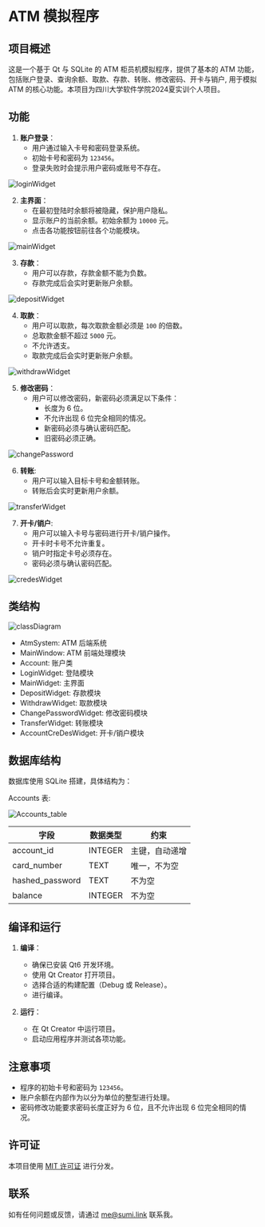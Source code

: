 # ATM 模拟程序

## 项目概述

这是一个基于 Qt 与 SQLite 的 ATM 柜员机模拟程序，提供了基本的 ATM 功能，包括账户登录、查询余额、取款、存款、转账、修改密码、开卡与销户, 用于模拟 ATM 的核心功能。本项目为四川大学软件学院2024夏实训个人项目。

## 功能

1. **账户登录**：
   - 用户通过输入卡号和密码登录系统。
   - 初始卡号和密码为 `123456`。
   - 登录失败时会提示用户密码或账号不存在。


  ![loginWidget](images/login.png)

2. **主界面**：
   - 在最初登陆时余额将被隐藏，保护用户隐私。
   - 显示账户的当前余额。初始余额为 `10000` 元。
   - 点击各功能按钮前往各个功能模块。


![mainWidget](images/mainWidget.png)

3. **存款**：
   - 用户可以存款，存款金额不能为负数。
   - 存款完成后会实时更新账户余额。


![depositWidget](images/deposit.png)

4. **取款**：
   - 用户可以取款，每次取款金额必须是 `100` 的倍数。
   - 总取款金额不超过 `5000` 元。
   - 不允许透支。
   - 取款完成后会实时更新账户余额。


![withdrawWidget](images/withdraw.png)



5. **修改密码**：
   - 用户可以修改密码，新密码必须满足以下条件：
     - 长度为 6 位。
     - 不允许出现 6 位完全相同的情况。
     - 新密码必须与确认密码匹配。
     - 旧密码必须正确。


![changePassword](images/changePwd.png)




6. **转账**:
   - 用户可以输入目标卡号和金额转账。
   - 转账后会实时更新用户余额。


![transferWidget](images/transfer.png)

7. **开卡/销户**:
   - 用户可以输入卡号与密码进行开卡/销户操作。
   - 开卡时卡号不允许重复。
   - 销户时指定卡号必须存在。
   - 密码必须与确认密码匹配。


![credesWidget](images/credes.png)

## 类结构

![classDiagram](images/classDiagram.png)


- AtmSystem: ATM 后端系统
- MainWindow: ATM 前端处理模块
- Account: 账户类
- LoginWidget: 登陆模块
- MainWidget: 主界面
- DepositWidget: 存款模块
- WithdrawWidget: 取款模块
- ChangePasswordWidget: 修改密码模块
- TransferWidget: 转账模块
- AccountCreDesWidget: 开卡/销户模块

## 数据库结构

数据库使用 SQLite 搭建，具体结构为：

Accounts 表:

![Accounts_table](images/table_fields.png)

| 字段            | 数据类型       | 约束             |
|-----------------|----------------|------------------|
| account_id      | INTEGER        | 主键，自动递增   |
| card_number     | TEXT           | 唯一，不为空     |
| hashed_password | TEXT           | 不为空           |
| balance         | INTEGER        | 不为空           |

## 编译和运行

1. **编译**：
   - 确保已安装 Qt6 开发环境。
   - 使用 Qt Creator 打开项目。
   - 选择合适的构建配置（Debug 或 Release）。
   - 进行编译。

2. **运行**：
   - 在 Qt Creator 中运行项目。
   - 启动应用程序并测试各项功能。

## 注意事项

- 程序的初始卡号和密码为 `123456`。
- 账户余额在内部作为以分为单位的整型进行处理。
- 密码修改功能要求密码长度正好为 6 位，且不允许出现 6 位完全相同的情况。

## 许可证

本项目使用 [MIT 许可证](LICENSE) 进行分发。

## 联系

如有任何问题或反馈，请通过 [me@sumi.link](mailto:me@sumi.link) 联系我。